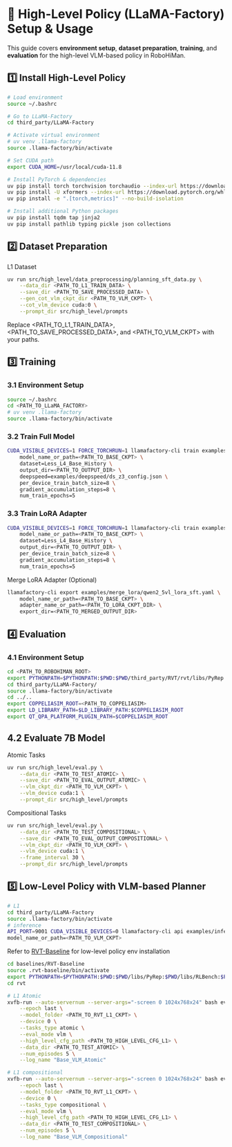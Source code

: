 # 🧠 High-Level Policy (LLaMA-Factory) Setup & Usage

This guide covers **environment setup**, **dataset preparation**, **training**, and **evaluation** for the high-level VLM-based policy in RoboHiMan.


## 1️⃣ Install High-Level Policy

```bash
# Load environment
source ~/.bashrc

# Go to LLaMA-Factory
cd third_party/LLaMA-Factory

# Activate virtual environment
# uv venv .llama-factory
source .llama-factory/bin/activate

# Set CUDA path
export CUDA_HOME=/usr/local/cuda-11.8

# Install PyTorch & dependencies
uv pip install torch torchvision torchaudio --index-url https://download.pytorch.org/whl/cu118
uv pip install -U xformers --index-url https://download.pytorch.org/whl/cu118
uv pip install -e ".[torch,metrics]" --no-build-isolation

# Install additional Python packages
uv pip install tqdm tap jinja2
uv pip install pathlib typing pickle json collections
```


## 2️⃣ Dataset Preparation

L1 Dataset
```bash
uv run src/high_level/data_preprocessing/planning_sft_data.py \
    --data_dir <PATH_TO_L1_TRAIN_DATA> \
    --save_dir <PATH_TO_SAVE_PROCESSED_DATA> \
    --gen_cot_vlm_ckpt_dir <PATH_TO_VLM_CKPT> \
    --cot_vlm_device cuda:0 \
    --prompt_dir src/high_level/prompts
```
Replace <PATH_TO_L1_TRAIN_DATA>, <PATH_TO_SAVE_PROCESSED_DATA>, and <PATH_TO_VLM_CKPT> with your paths.


## 3️⃣ Training

### 3.1 Environment Setup
```bash
source ~/.bashrc
cd <PATH_TO_LLaMA_FACTORY>
# uv venv .llama-factory
source .llama-factory/bin/activate
```

### 3.2 Train Full Model
```bash
CUDA_VISIBLE_DEVICES=1 FORCE_TORCHRUN=1 llamafactory-cli train examples/train_full/qwen2_5vl_full_sft.yaml \
    model_name_or_path=<PATH_TO_BASE_CKPT> \
    dataset=Less_L4_Base_History \
    output_dir=<PATH_TO_OUTPUT_DIR> \
    deepspeed=examples/deepspeed/ds_z3_config.json \
    per_device_train_batch_size=8 \
    gradient_accumulation_steps=8 \
    num_train_epochs=5
```

### 3.3 Train LoRA Adapter
```bash
CUDA_VISIBLE_DEVICES=1 FORCE_TORCHRUN=1 llamafactory-cli train examples/train_lora/qwen2_5vl_lora_sft_v1_L1-L4.yaml \
    model_name_or_path=<PATH_TO_BASE_CKPT> \
    dataset=Less_L4_Base_History \
    output_dir=<PATH_TO_OUTPUT_DIR> \
    per_device_train_batch_size=8 \
    gradient_accumulation_steps=8 \
    num_train_epochs=5
```

Merge LoRA Adapter (Optional)
```bash
llamafactory-cli export examples/merge_lora/qwen2_5vl_lora_sft.yaml \
    model_name_or_path=<PATH_TO_BASE_CKPT> \
    adapter_name_or_path=<PATH_TO_LORA_CKPT_DIR> \
    export_dir=<PATH_TO_MERGED_OUTPUT_DIR>
```


## 4️⃣ Evaluation

### 4.1 Environment Setup
```bash
cd <PATH_TO_ROBOHIMAN_ROOT>
export PYTHONPATH=$PYTHONPATH:$PWD:$PWD/third_party/RVT/rvt/libs/PyRep:$PWD/third_party/RVT/rvt/libs/RLBench:$PWD/third_party/RVT/rvt/libs/point-renderer:$PWD/third_party/RVT/rvt/libs/peract_colab:$PWD/third_party/RVT/rvt/libs/YARR:$PWD/third_party/robot-colosseum:$PWD/third_party/RVT/rvt/libs/peract:$PWD/third_party/RVT/rvt/libs/peract_colab
cd third_party/LLaMA-Factory/
source .llama-factory/bin/activate
cd ../..
export COPPELIASIM_ROOT=<PATH_TO_COPPELIASIM>
export LD_LIBRARY_PATH=$LD_LIBRARY_PATH:$COPPELIASIM_ROOT
export QT_QPA_PLATFORM_PLUGIN_PATH=$COPPELIASIM_ROOT
```

## 4.2 Evaluate 7B Model

Atomic Tasks
```bash
uv run src/high_level/eval.py \
    --data_dir <PATH_TO_TEST_ATOMIC> \
    --save_dir <PATH_TO_EVAL_OUTPUT_ATOMIC> \
    --vlm_ckpt_dir <PATH_TO_VLM_CKPT> \
    --vlm_device cuda:1 \
    --prompt_dir src/high_level/prompts
```

Compositional Tasks
```bash
uv run src/high_level/eval.py \
    --data_dir <PATH_TO_TEST_COMPOSITIONAL> \
    --save_dir <PATH_TO_EVAL_OUTPUT_COMPOSITIONAL> \
    --vlm_ckpt_dir <PATH_TO_VLM_CKPT> \
    --vlm_device cuda:1 \
    --frame_interval 30 \
    --prompt_dir src/high_level/prompts
```


## 5️⃣ Low-Level Policy with VLM-based Planner

```bash
# L1
cd third_party/LLaMA-Factory
source .llama-factory/bin/activate
# inference
API_PORT=9001 CUDA_VISIBLE_DEVICES=0 llamafactory-cli api examples/inference/qwen2_5vl.yaml \
model_name_or_path=<PATH_TO_VLM_CKPT> 
```


Refer to [RVT-Baseline](baselines/RVT-Baseline/README.md) for low-level policy env installation
```bash
cd baselines/RVT-Baseline
source .rvt-baseline/bin/activate
export PYTHONPATH=$PYTHONPATH:$PWD:$PWD/libs/PyRep:$PWD/libs/RLBench:$PWD/libs/point-renderer:$PWD/libs/peract_colab:$PWD/libs/YARR:$PWD/libs/peract:$PWD/../../HiMan-Bench/robot-colosseum
cd rvt
```

```bash
# L1 Atomic
xvfb-run --auto-servernum --server-args="-screen 0 1024x768x24" bash eval.sh \
    --epoch last \
    --model_folder <PATH_TO_RVT_L1_CKPT> \
    --device 0 \
    --tasks_type atomic \
    --eval_mode vlm \
    --high_level_cfg_path <PATH_TO_HIGH_LEVEL_CFG_L1> \
    --data_dir <PATH_TO_TEST_ATOMIC> \
    --num_episodes 5 \
    --log_name "Base_VLM_Atomic"
```

```bash
# L1 compositional
xvfb-run --auto-servernum --server-args="-screen 0 1024x768x24" bash eval.sh \
    --epoch last \
    --model_folder <PATH_TO_RVT_L1_CKPT> \
    --device 0 \
    --tasks_type compositional \
    --eval_mode vlm \
    --high_level_cfg_path <PATH_TO_HIGH_LEVEL_CFG_L1> \
    --data_dir <PATH_TO_TEST_COMPOSITIONAL> \
    --num_episodes 5 \
    --log_name "Base_VLM_Compositional"
```